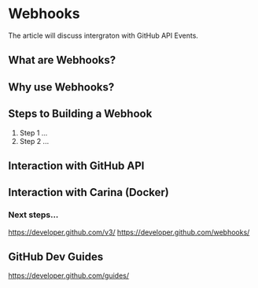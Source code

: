 # Webhooks 

The article will discuss intergraton with GitHub API Events.

## What are Webhooks?

## Why use Webhooks?

## Steps to Building a Webhook

1. Step 1 ...
2. Step 2 ...

## Interaction with GitHub API

## Interaction with Carina (Docker)

### Next steps...

https://developer.github.com/v3/
https://developer.github.com/webhooks/

## GitHub Dev Guides

https://developer.github.com/guides/
